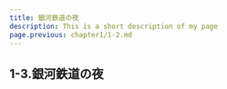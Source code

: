 ```yaml
---
title: 銀河鉄道の夜
description: This is a short description of my page
page.previous: chapter1/1-2.md
---
```


## 1-3.銀河鉄道の夜
